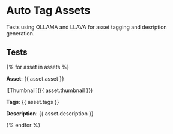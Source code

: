 # Auto Tag Assets

Tests using OLLAMA and LLAVA for asset tagging and desription generation.

## Tests

{% for asset in assets %}

**Asset**: {{ asset.asset }}

![Thumbnail]({{ asset.thumbnail }})   

**Tags**: {{ asset.tags }}

**Description**: {{ asset.description }}

{% endfor %}